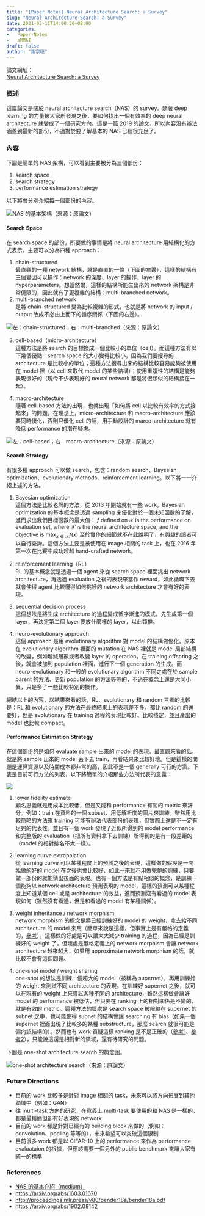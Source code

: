 ```yaml
---
title: "[Paper Notes] Neural Architecture Search: a Survey"
slug: "Neural Architecture Search: a Survey"
date: 2021-05-11T14:00:26+08:00
categories:
-   Paper-Notes
-   aMMAI
draft: false
author: "謝宗晅"
---
```


論文網址：\
[Neural Architecture Search: a Survey](https://arxiv.org/abs/1808.05377)

### 概述

這篇論文是關於 neural architecture search（NAS）的 survey。隨著 deep learning 的力量被大家所發現之後，要如何找出一個有效率的 deep neural architecture 就變成了一個研究方向。這是一篇 2019 的論文，所以內容沒有辦法涵蓋到最新的部份，不過對於要了解基本的 NAS 已經很充足了。

### 內容

下圖是簡單的 NAS 架構，可以看到主要被分為三個部份：
1. search space
2. search strategy
3. performance estimation strategy

以下將會分別介紹每一個部份的內容。

![NAS 的基本架構（來源：原論文）](foundation.png)

#### Search Space

在 search space 的部份，所要做的事情是將 neural architecture 用結構化的方式表示。主要可以分為四種 approach：
1. chain-structured\
最直觀的一種 network 結構，就是直直的一條（下圖的左邊），這樣的結構有三個變因可以操作：network 的深度、layer 的操作、layer 的 hyperparameters。想當然爾，這樣的結構所能生出來的 network 架構是非常侷限的，因此就有了更複雜的結構：multi-branched network。
2. multi-branched network\
是將 chain-structured 變為比較複雜的形式，也就是將 network 的 input / output 改成不必由上而下的循序關係（下圖的右邊）。

![左：chain-structured；右：multi-branched（來源：原論文）](chain.png)

3. cell-based（micro-architecture）\
這種方法是將 search 的目標換成一個比較小的單位（cell）。而這種方法有以下幾個優點：search space 的大小變得比較小，因為我們要搜尋的 architecture 是比較小的單位；這種方法搜尋出來的結構比較容易能夠被使用在 model 裡（以 cell 來取代 model 的某些結構）；使用重複性的結構是能夠表現很好的（現今不少表現好的 neural network 都是將很類似的結構接在一起）。

4. macro-architecture\
隨著 cell-based 方法的出現，也就出現「如何將 cell 以比較有效率的方式接起來」的問題。在理想上，micro-architecture 和 macro-architecture 應該要同時優化，否則只優化 cell 的話，用手動設計的 marco-architecture 就有降低 performance 的潛在疑慮。

![左：cell-based；右：macro-architecture（來源：原論文）](cell.png)

#### Search Strategy

有很多種 approach 可以做 search，包含：random search、Bayesian optimization、evolutionary methods、reinforcement learning。以下將一一介紹上述的方法。
1. Bayesian optimization\
這個方法是比較老牌的方法，從 2013 年開始就有一些 work。Bayesian optimization 的基本概念是透過 sampling 來優化對於一個未知函數的了解，進而求出我們目標函數的最大值：
$f$ defined on $\mathcal X$ is the performance on evaluation set, where $\mathcal X$ is the neural architecture space, and the objective is $\max_{x\in \mathcal X} f(x)$
至於實作的細節就不在此說明了，有興趣的讀者可以自行查詢。這個方法主要是被使用在 image 相關的 task 上，也在 2016 年第一次在比賽中成功超越 hand-crafted network。

2. reinforcement learning（RL）\
RL 的基本概念就是透過一個 agent 來從 search space 裡面挑出 network architecture，再透過 evaluation 之後的表現來當作 reward，如此循環下去就會使得 agent 比較懂得如何挑好的 network architecture 才會有好的表現。

3. sequential decision process\
這個想法是將生成 architecture 的過程變成循序漸進的模式，先生成第一個 layer，再決定第二個 layer 要放什麼樣的 layer，以此類推。

4. neuro-evolutionary approach\
這個 approach 是用 evolutionary algorithm 對 model 的結構做優化。原本在 evolutionary algorithm 裡面的 mutation 在 NAS 裡就是 model 局部結構的改變，例如增減層數或者改變 layer 的 operation。在 training offspring 之後，就會被加到 population 裡面，進行下一個 generation 的生成。而 neuro-evolutionary 和一般的 evolutionary algorithm 不同之處在於 sample parent 的方法、更新 population 的方法等等的，不過在概念上還是大同小異，只是多了一些比較特別的操作。

總結以上的內容，以結果來看的話，RL、evolutionary 和 random 三者的比較是：RL 和 evolutionary 的方法在最終結果上的表現差不多，都比 random 的還要好，但是 evolutionary 在 training 過程的表現比較好、比較穩定，並且產出的 model 也比較 compact。

#### Performance Estimation Strategy

在這個部份的是如何 evaluate sample 出來的 model 的表現。最直觀來看的話，就是將 sample 出來的 model 丟下去 train，再看結果來比較好壞。但是這樣的問題是運算資源以及時間成本都非常的高，因此不是一個 generally 可行的方案。下表是目前可行方法的列表，以下將簡單的介紹那些方法所代表的意義：

![](table.png)

1. lower fidelity estimate\
顧名思義就是用成本比較低，但是又能和 performance 有關的 metric 來評分。例如：train 在資料的一個 subset、用低解析度的圖片來訓練。雖然用比較簡略的方法來 training 可能有辦法代表部份的表現，但實際上還是不一定有足夠的代表性。並且有一個 work 發現了近似所得到的 model performance 和完整版的 evaluation（把所有資料拿下去訓練）所得到的是有一段差距的（model 的相對排名不太一樣）。

2. learning curve extrapolation\
從 learning curve 可以某種程度上的預測之後的表現，這樣做的假設是一開始做的好的 model 在之後也會比較好，如此一來就不用做完整的訓練，只要做一部份的就能猜出後面的表現。也有一個方法是有點相似的概念，是訓練一個能夠以 network architecture 預測表現的 model，這樣的預測可以某種程度上知道某個 cell 或是 architecture 的效益，進而預測沒有看過的 model 表現如何（雖然沒有看過，但是和看過的 model 有某種關係）。

3. weight inheritance / network morphism\
network morphism 的概念是將已經訓練好的 model 的 weight，拿去給不同 architecture 的 model 來用（簡單來說是這樣，但事實上是有嚴格的定義的，[參考](https://arxiv.org/abs/1603.01670)）。這樣做的好處是可以讓大大減少 training 的過程，因為已經是訓練好的 weight 了。但壞處是嚴格定義上的 network morphism 會讓 network architecture 越來越大，如果用 approximate network morphism 的話，就比較不會有這個問題。

4. one-shot model / weight sharing\
one-shot 的想法是訓練一個超大的 model（被稱為 supernet），再用訓練好的 weight 來測試不同 architecture 的表現。在訓練好 supernet 之後，就可以在現有的 weight 上來嘗試各種不同的 architecture，雖然這樣做會讓好 model 的 performance 被低估，但只要在 ranking 上的相對關係是不變的，就是有效的 metric。這種方法的壞處是 search space 被限縮在 supernet 的 subnet 之中，也可能使得 subnet 的結構會讓 searching 有 bias（如果一個 supernet 裡面出現了比較多的某種 substructure，那麼 search 就很可能是偏向該結構的）。然而也有 work 質疑這樣 ranking 是不是正確的（[參考1](http://proceedings.mlr.press/v80/bender18a/bender18a.pdf)、[參考2](https://arxiv.org/abs/1902.08142)），只能說這還是相對新的領域，還有待研究的問題。

下圖是 one-shot architecture search 的概念圖。

![one-shot architecture search（來源：原論文）](one_shot.png)

### Future Directions

* 目前的 work 比較多是針對 image 相關的 task，未來可以將方向拓展到其他領域中（例如：GAN）
* 往 multi-task 方向的研究，在意義上 multi-task 要使用的和 NAS 是一樣的，都是最精簡但卻有好表現的 network
* 目前的 work 都是針對已經有的 building block 來做的（例如：convolution、pooling 等等的），未來希望可以突破這個限制
* 目前很多 work 都是以 CIFAR-10 上的 performance 來作為 performance evaluataion 的根據，但應該需要一個另外的 public benchmark 來讓大家有統一的標準

### References

* [NAS 的基本介紹（medium）](https://medium.com/ai-academy-taiwan/%E6%8F%90%E7%85%89%E5%86%8D%E6%8F%90%E7%85%89%E6%BF%83%E7%B8%AE%E5%86%8D%E6%BF%83%E7%B8%AE-neural-architecture-search-%E4%BB%8B%E7%B4%B9-ef366ffdc818)
* https://arxiv.org/abs/1603.01670
* http://proceedings.mlr.press/v80/bender18a/bender18a.pdf
* https://arxiv.org/abs/1902.08142

